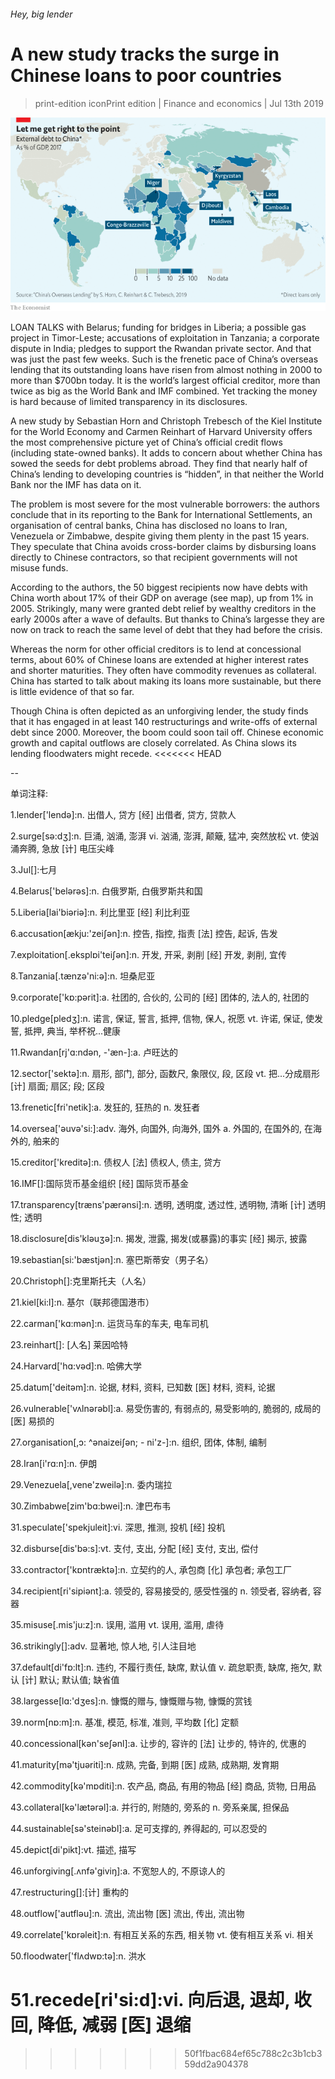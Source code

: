 ###### Hey, big lender

# A new study tracks the surge in Chinese loans to poor countries 

> print-edition iconPrint edition | Finance and economics | Jul 13th 2019 

![image](images/20190713_FNM971.png) 

LOAN TALKS with Belarus; funding for bridges in Liberia; a possible gas project in Timor-Leste; accusations of exploitation in Tanzania; a corporate dispute in India; pledges to support the Rwandan private sector. And that was just the past few weeks. Such is the frenetic pace of China’s overseas lending that its outstanding loans have risen from almost nothing in 2000 to more than $700bn today. It is the world’s largest official creditor, more than twice as big as the World Bank and IMF combined. Yet tracking the money is hard because of limited transparency in its disclosures. 

A new study by Sebastian Horn and Christoph Trebesch of the Kiel Institute for the World Economy and Carmen Reinhart of Harvard University offers the most comprehensive picture yet of China’s official credit flows (including state-owned banks). It adds to concern about whether China has sowed the seeds for debt problems abroad. They find that nearly half of China’s lending to developing countries is “hidden”, in that neither the World Bank nor the IMF has data on it. 

The problem is most severe for the most vulnerable borrowers: the authors conclude that in its reporting to the Bank for International Settlements, an organisation of central banks, China has disclosed no loans to Iran, Venezuela or Zimbabwe, despite giving them plenty in the past 15 years. They speculate that China avoids cross-border claims by disbursing loans directly to Chinese contractors, so that recipient governments will not misuse funds. 

According to the authors, the 50 biggest recipients now have debts with China worth about 17% of their GDP on average (see map), up from 1% in 2005. Strikingly, many were granted debt relief by wealthy creditors in the early 2000s after a wave of defaults. But thanks to China’s largesse they are now on track to reach the same level of debt that they had before the crisis. 

Whereas the norm for other official creditors is to lend at concessional terms, about 60% of Chinese loans are extended at higher interest rates and shorter maturities. They often have commodity revenues as collateral. China has started to talk about making its loans more sustainable, but there is little evidence of that so far. 

Though China is often depicted as an unforgiving lender, the study finds that it has engaged in at least 140 restructurings and write-offs of external debt since 2000. Moreover, the boom could soon tail off. Chinese economic growth and capital outflows are closely correlated. As China slows its lending floodwaters might recede. 
<<<<<<< HEAD

-- 

 单词注释:

1.lender['lendә]:n. 出借人, 贷方 [经] 出借者, 贷方, 贷款人 

2.surge[sә:dʒ]:n. 巨涌, 汹涌, 澎湃 vi. 汹涌, 澎湃, 颠簸, 猛冲, 突然放松 vt. 使汹涌奔腾, 急放 [计] 电压尖峰 

3.Jul[]:七月 

4.Belarus['belərəs]:n. 白俄罗斯, 白俄罗斯共和国 

5.Liberia[lai'biәriә]:n. 利比里亚 [经] 利比利亚 

6.accusation[ækju:'zeiʃәn]:n. 控告, 指控, 指责 [法] 控告, 起诉, 告发 

7.exploitation[.eksplɒi'teiʃәn]:n. 开发, 开采, 剥削 [经] 开发, 剥削, 宜传 

8.Tanzania[.tænzә'ni:ә]:n. 坦桑尼亚 

9.corporate['kɒ:pәrit]:a. 社团的, 合伙的, 公司的 [经] 团体的, 法人的, 社团的 

10.pledge[pledʒ]:n. 诺言, 保证, 誓言, 抵押, 信物, 保人, 祝愿 vt. 许诺, 保证, 使发誓, 抵押, 典当, 举杯祝...健康 

11.Rwandan[rj'ɑ:ndәn, -'æn-]:a. 卢旺达的 

12.sector['sektә]:n. 扇形, 部门, 部分, 函数尺, 象限仪, 段, 区段 vt. 把...分成扇形 [计] 扇面; 扇区; 段; 区段 

13.frenetic[fri'netik]:a. 发狂的, 狂热的 n. 发狂者 

14.oversea['әuvә'si:]:adv. 海外, 向国外, 向海外, 国外 a. 外国的, 在国外的, 在海外的, 舶来的 

15.creditor['kreditә]:n. 债权人 [法] 债权人, 债主, 贷方 

16.IMF[]:国际货币基金组织 [经] 国际货币基金 

17.transparency[træns'pærәnsi]:n. 透明, 透明度, 透过性, 透明物, 清晰 [计] 透明性; 透明 

18.disclosure[dis'klәuʒә]:n. 揭发, 泄露, 揭发(或暴露)的事实 [经] 揭示, 披露 

19.sebastian[si:'bæstjәn]:n. 塞巴斯蒂安（男子名） 

20.Christoph[]:克里斯托夫（人名） 

21.kiel[ki:l]:n. 基尔（联邦德国港市） 

22.carman['kɑ:mәn]:n. 运货马车的车夫, 电车司机 

23.reinhart[]: [人名] 莱因哈特 

24.Harvard['hɑ:vәd]:n. 哈佛大学 

25.datum['deitәm]:n. 论据, 材料, 资料, 已知数 [医] 材料, 资料, 论据 

26.vulnerable['vʌlnәrәbl]:a. 易受伤害的, 有弱点的, 易受影响的, 脆弱的, 成局的 [医] 易损的 

27.organisation[,ɔ: ^әnaizeiʃən; - ni'z-]:n. 组织, 团体, 体制, 编制 

28.Iran[i'rɑ:n]:n. 伊朗 

29.Venezuela[,vene'zweilә]:n. 委内瑞拉 

30.Zimbabwe[zim'bɑ:bwei]:n. 津巴布韦 

31.speculate['spekjuleit]:vi. 深思, 推测, 投机 [经] 投机 

32.disburse[dis'bә:s]:vt. 支付, 支出, 分配 [经] 支付, 支出, 偿付 

33.contractor['kɒntræktә]:n. 立契约的人, 承包商 [化] 承包者; 承包工厂 

34.recipient[ri'sipiәnt]:a. 领受的, 容易接受的, 感受性强的 n. 领受者, 容纳者, 容器 

35.misuse[.mis'ju:z]:n. 误用, 滥用 vt. 误用, 滥用, 虐待 

36.strikingly[]:adv. 显著地, 惊人地, 引人注目地 

37.default[di'fɒ:lt]:n. 违约, 不履行责任, 缺席, 默认值 v. 疏怠职责, 缺席, 拖欠, 默认 [计] 默认; 默认值; 缺省值 

38.largesse[lɑ:'dʒes]:n. 慷慨的赠与, 慷慨赠与物, 慷慨的赏钱 

39.norm[nɒ:m]:n. 基准, 模范, 标准, 准则, 平均数 [化] 定额 

40.concessional[kәn'seʃәnl]:a. 让步的, 容许的 [法] 让步的, 特许的, 优惠的 

41.maturity[mә'tjuәriti]:n. 成熟, 完备, 到期 [医] 成熟, 成熟期, 发育期 

42.commodity[kә'mɒditi]:n. 农产品, 商品, 有用的物品 [经] 商品, 货物, 日用品 

43.collateral[kә'lætәrәl]:a. 并行的, 附随的, 旁系的 n. 旁系亲属, 担保品 

44.sustainable[sә'steinәbl]:a. 足可支撑的, 养得起的, 可以忍受的 

45.depict[di'pikt]:vt. 描述, 描写 

46.unforgiving[.ʌnfә'giviŋ]:a. 不宽恕人的, 不原谅人的 

47.restructuring[]:[计] 重构的 

48.outflow['autflәu]:n. 流出, 流出物 [医] 流出, 传出, 流出物 

49.correlate['kɒrәleit]:n. 有相互关系的东西, 相关物 vt. 使有相互关系 vi. 相关 

50.floodwater['flʌdwɒ:tә]:n. 洪水 

51.recede[ri'si:d]:vi. 向后退, 退却, 收回, 降低, 减弱 [医] 退缩 
=======
>>>>>>> 50f1fbac684ef65c788c2c3b1cb359dd2a904378

